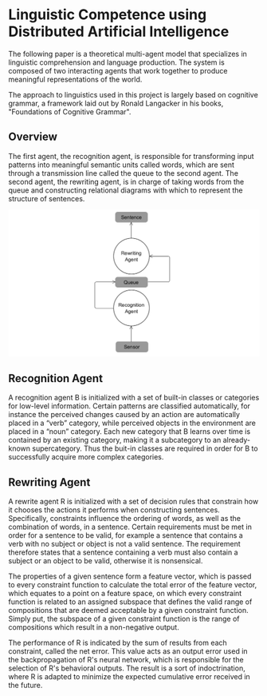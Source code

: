 # Linguistic Competence using Distributed Artificial Intelligence

The following paper is a theoretical multi-agent model that specializes in linguistic comprehension and language production. The system is composed of two interacting agents that work together to produce meaningful representations of the world. 

The approach to linguistics used in this project is largely based on cognitive grammar, a framework laid out by Ronald Langacker in his books, "Foundations of Cognitive Grammar".

## Overview

The first agent, the recognition agent, is responsible for transforming input patterns into meaningful semantic units called words, which are sent through a transmission line called the queue to the second agent. The second agent, the rewriting agent, is in charge of taking words from the queue and constructing relational diagrams with which to represent the structure of sentences.

![Structure](https://github.com/CarsonScott/Linguistic-Agent-System/blob/master/system_structure.png)

## Recognition Agent

A recognition agent B is initialized with a set of built-in classes or categories for low-level information. Certain patterns are classified automatically, for instance the perceived changes caused by an action are automatically placed in a “verb” category, while perceived objects in the environment are placed in a “noun” category. Each new category that B learns over time is contained by an existing category, making it a subcategory to an already-known supercategory. Thus the buit-in classes are required in order for B to successfully acquire more complex categories.

## Rewriting Agent

A rewrite agent R is initialized with a set of decision rules that constrain how it chooses the actions it performs when constructing sentences. Specifically, constraints influence the ordering of words, as well as the combination of words, in a sentence. Certain requirements must be met in order for a sentence to be valid, for example a sentence that contains a verb with no subject or object is not a valid sentence. The requirement therefore states that a sentence containing a verb must also contain a subject or an object to be valid, otherwise it is nonsensical.

The properties of a given sentence form a feature vector, which is passed to every constraint function to calculate the total error of the feature vector, which equates to a point on a feature space, on which every constraint function is related to an assigned subspace that defines the valid range of compositions that are deemed acceptable by a given constraint function. Simply put, the subspace of a given constraint function is the range of compositions which result in a non-negative output.

The performance of R is indicated by the sum of results from each constraint, called the net error. This value acts as an output error used in the backpropagation of R's neural network, which is responsible for the selection of R's behavioral outputs. The result is a sort of indoctrination, where R is adapted to minimize the expected cumulative error received in the future.

